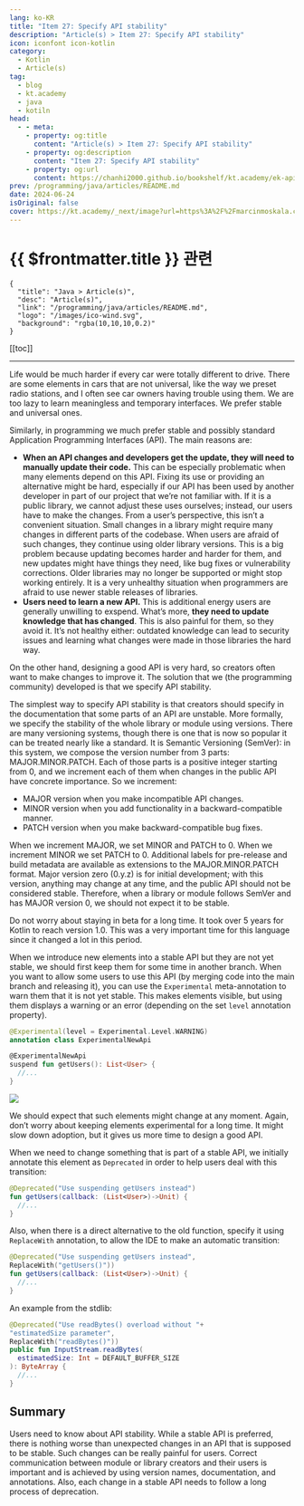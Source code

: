 ```yaml
---
lang: ko-KR
title: "Item 27: Specify API stability"
description: "Article(s) > Item 27: Specify API stability"
icon: iconfont icon-kotlin
category: 
  - Kotlin
  - Article(s)
tag: 
  - blog
  - kt.academy
  - java
  - kotiln
head:
  - - meta:
    - property: og:title
      content: "Article(s) > Item 27: Specify API stability"
    - property: og:description
      content: "Item 27: Specify API stability"
    - property: og:url
      content: https://chanhi2000.github.io/bookshelf/kt.academy/ek-api-stability.html
prev: /programming/java/articles/README.md
date: 2024-06-24
isOriginal: false
cover: https://kt.academy/_next/image?url=https%3A%2F%2Fmarcinmoskala.com%2FEffectiveKotlin-Book%2Fpromotion%2Fapi_stability.jpg&w=640&q=75
---
```


# {{ $frontmatter.title }} 관련

```component VPCard
{
  "title": "Java > Article(s)",
  "desc": "Article(s)",
  "link": "/programming/java/articles/README.md",
  "logo": "/images/ico-wind.svg",
  "background": "rgba(10,10,10,0.2)"
}
```

[[toc]]

---

<SiteInfo
  name="Item 27: Specify API stability"
  desc="How do we specify API stability and why it is so important."
  url="https://kt.academy/article/ek-api-stability"
  logo="https://kt.academy/logo.png"
  preview="https://kt.academy/_next/image?url=https%3A%2F%2Fmarcinmoskala.com%2FEffectiveKotlin-Book%2Fpromotion%2Fapi_stability.jpg&w=640&q=75"/>

Life would be much harder if every car were totally different to drive. There are some elements in cars that are not universal, like the way we preset radio stations, and I often see car owners having trouble using them. We are too lazy to learn meaningless and temporary interfaces. We prefer stable and universal ones.

Similarly, in programming we much prefer stable and possibly standard Application Programming Interfaces (API). The main reasons are:

- **When an API changes and developers get the update, they will need to manually update their code.** This can be especially problematic when many elements depend on this API. Fixing its use or providing an alternative might be hard, especially if our API has been used by another developer in part of our project that we’re not familiar with. If it is a public library, we cannot adjust these uses ourselves; instead, our users have to make the changes. From a user’s perspective, this isn’t a convenient situation. Small changes in a library might require many changes in different parts of the codebase. When users are afraid of such changes, they continue using older library versions. This is a big problem because updating becomes harder and harder for them, and new updates might have things they need, like bug fixes or vulnerability corrections. Older libraries may no longer be supported or might stop working entirely. It is a very unhealthy situation when programmers are afraid to use newer stable releases of libraries.
- **Users need to learn a new API.** This is additional energy users are generally unwilling to exspend. What’s more, **they need to update knowledge that has changed**. This is also painful for them, so they avoid it. It’s not healthy either: outdated knowledge can lead to security issues and learning what changes were made in those libraries the hard way.

On the other hand, designing a good API is very hard, so creators often want to make changes to improve it. The solution that we (the programming community) developed is that we specify API stability.

The simplest way to specify API stability is that creators should specify in the documentation that some parts of an API are unstable. More formally, we specify the stability of the whole library or module using versions. There are many versioning systems, though there is one that is now so popular it can be treated nearly like a standard. It is Semantic Versioning (SemVer): in this system, we compose the version number from 3 parts: MAJOR.MINOR.PATCH. Each of those parts is a positive integer starting from 0, and we increment each of them when changes in the public API have concrete importance. So we increment:

- MAJOR version when you make incompatible API changes.
- MINOR version when you add functionality in a backward-compatible manner.
- PATCH version when you make backward-compatible bug fixes.

When we increment MAJOR, we set MINOR and PATCH to 0. When we increment MINOR we set PATCH to 0. Additional labels for pre-release and build metadata are available as extensions to the MAJOR.MINOR.PATCH format. Major version zero (0.y.z) is for initial development; with this version, anything may change at any time, and the public API should not be considered stable. Therefore, when a library or module follows SemVer and has MAJOR version 0, we should not expect it to be stable.

Do not worry about staying in beta for a long time. It took over 5 years for Kotlin to reach version 1.0. This was a very important time for this language since it changed a lot in this period.

When we introduce new elements into a stable API but they are not yet stable, we should first keep them for some time in another branch. When you want to allow some users to use this API (by merging code into the main branch and releasing it), you can use the `Experimental` meta-annotation to warn them that it is not yet stable. This makes elements visible, but using them displays a warning or an error (depending on the set `level` annotation property).

```kotlin
@Experimental(level = Experimental.Level.WARNING)
annotation class ExperimentalNewApi

@ExperimentalNewApi
suspend fun getUsers(): List<User> {
  //...
}
```

![](https://kt.academy/_next/image?url=https%3A%2F%2Fmarcinmoskala.com%2FEffectiveKotlin-Book%2Fmanuscript%2Fresources%2Fimage_6.png&w=750&q=75)

We should expect that such elements might change at any moment. Again, don’t worry about keeping elements experimental for a long time. It might slow down adoption, but it gives us more time to design a good API.

When we need to change something that is part of a stable API, we initially annotate this element as `Deprecated` in order to help users deal with this transition:

```kotlin
@Deprecated("Use suspending getUsers instead")
fun getUsers(callback: (List<User>)->Unit) {
  //...
}
```

Also, when there is a direct alternative to the old function, specify it using `ReplaceWith` annotation, to allow the IDE to make an automatic transition:

```kotlin
@Deprecated("Use suspending getUsers instead",
ReplaceWith("getUsers()"))
fun getUsers(callback: (List<User>)->Unit) {
  //...
}
```

An example from the stdlib:

```kotlin
@Deprecated("Use readBytes() overload without "+
"estimatedSize parameter",
ReplaceWith("readBytes()"))
public fun InputStream.readBytes(
  estimatedSize: Int = DEFAULT_BUFFER_SIZE
): ByteArray {
  //...
}
```

## Summary

Users need to know about API stability. While a stable API is preferred, there is nothing worse than unexpected changes in an API that is supposed to be stable. Such changes can be really painful for users. Correct communication between module or library creators and their users is important and is achieved by using version names, documentation, and annotations. Also, each change in a stable API needs to follow a long process of deprecation.
